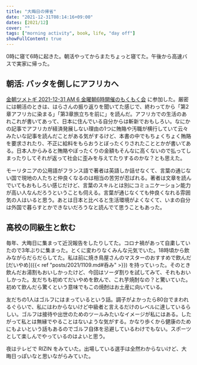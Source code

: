 ```yaml
---
title: "大晦日の帰省"
date: "2021-12-31T08:14:16+09:00"
dates: [2021/12]
cover: ""
tags: ["morning activity", book, life, "day off"]
showFullContent: true
---
```


0時に寝て6時に起きた。朝活やってからまたちょっと寝てた。午後から高速バスで実家に帰った。

## 朝活: バッタを倒しにアフリカへ

[金朝ツメトギ 2021-12-31 AM 6 金曜朝6時開催のもくもく会](https://www.youtube.com/watch?v=WRW2MIbe3uc) に参加した。厳密には朝活のときは、はらさんの振り返りを聞いてた感じで、終わってから「第2章アフリカに染まる」「第3章旅立ちを前に」を読んだ。アフリカでの生活のあれこれが書いてあって、日本に住んでいる自分からは斬新でおもしろい。なにかの記事でアフリカが経済発展しない理由の1つに賄賂や汚職が横行していて云々みたいな記事を読んだことがある気がするけど、本書の中でもちょくちょく賄賂を要求されたり、不正に給料をもらおうとぼったくりされたこととかが書いてある。日本人からみると賄賂やぼったくりの金額もそんなに高くないので払ってしまったりしてそれが返って社会に歪みを与えてたりするのかな？とも思えた。

モーリタニアの公用語がフランス語で著者は英語しか話せなくて、言葉の通じない国で現地の人たちと仲良くなるのは相当の苦労が忍ばれる。著者は文章を読んでいてもおもしろい感じだけど、言葉のスキルとは別にコミュニケーション能力が高い人なんだろうということも伺える。言葉が通じなくても仲良くなれる雰囲気の人はいると思う。あとは日本と比べると生活環境がよくなくて、いまの自分は外国で暮らすとかできないだろうなと読んでて思うこともあった。

## 高校の同級生と飲む

毎年、大晦日に集まって近況報告をしたりしてた。コロナ禍があって自粛していたので3年ぶりに集まった。とくに変わりなくみんな元気でいた。18時頃から飲みながらだらだらしてた。私は前に焼き鳥屋さんのマスターのおすすめで飲んだ [だいやめ]({{< ref "posts/2021/1109.md#呑み" >}}) を持っていった。そのとき飲んだお湯割もおいしかったけど、今回はソーダ割りを試してみて、それもおいしかった。友だちも初めてだいやめを飲んで、これ芋焼酎なの？と驚いていた。初めて飲んだら驚くという意味でもこの焼酎はお土産に向いている。

友だちの1人はゴルフにはまっているという話。調子がよかったら80台でまわれるぐらいで、私にはわからないけど中級者と言えるだけのレベルに達しているらしい。ゴルフは接待や出世のためのツールみたいなイメージが私にはある。したがって私とは無縁でやることはないような気がする。かなり歩くから健康のためにもよいという話もあるのでゴルフ自体を忌避しているわけでもない。スポーツとして楽しんでやっているのはよいと思う。

夜はテレビで RIZIN をみていた。出場している選手は全然わからないけど、大晦日っぽいなと思いながらみていた。
